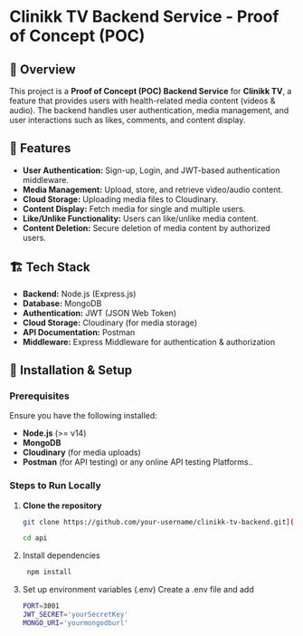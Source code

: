 # Clinikk TV Backend Service - Proof of Concept (POC)

## 📌 Overview

This project is a **Proof of Concept (POC) Backend Service** for **Clinikk TV**, a feature that provides users with health-related media content (videos & audio). The backend handles user authentication, media management, and user interactions such as likes, comments, and content display.

## 🚀 Features

- **User Authentication:** Sign-up, Login, and JWT-based authentication middleware.
- **Media Management:** Upload, store, and retrieve video/audio content.
- **Cloud Storage:** Uploading media files to Cloudinary.
- **Content Display:** Fetch media for single and multiple users.
- **Like/Unlike Functionality:** Users can like/unlike media content.
- **Content Deletion:** Secure deletion of media content by authorized users.

## 🏗 Tech Stack

- **Backend:** Node.js (Express.js)
- **Database:** MongoDB 
- **Authentication:** JWT (JSON Web Token)
- **Cloud Storage:** Cloudinary (for media storage)
- **API Documentation:** Postman
- **Middleware:** Express Middleware for authentication & authorization

## 🔧 Installation & Setup

### Prerequisites
Ensure you have the following installed:
- **Node.js** (>= v14)
- **MongoDB** 
- **Cloudinary** (for media uploads)
- **Postman** (for API testing) or any online API testing Platforms..

### Steps to Run Locally

1. **Clone the repository**
   ```sh
   git clone https://github.com/your-username/clinikk-tv-backend.git](https://github.com/sivasaidwarapureddy/clinikkassignment

   cd api
2. Install dependencies
     ```sh
      npm install
3. Set up environment variables (.env)
   Create a .env file and add
   ```sh
   PORT=3001
   JWT_SECRET='yourSecretKey'
   MONGO_URI='yourmongodburl'

